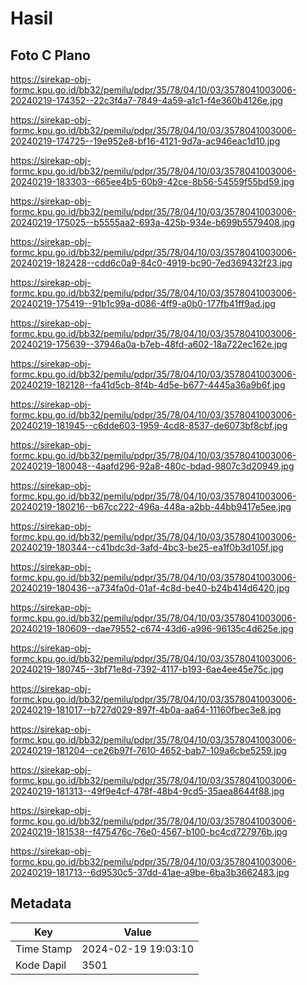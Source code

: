 # Hasil

## Foto C Plano

https://sirekap-obj-formc.kpu.go.id/bb32/pemilu/pdpr/35/78/04/10/03/3578041003006-20240219-174352--22c3f4a7-7849-4a59-a1c1-f4e360b4126e.jpg

https://sirekap-obj-formc.kpu.go.id/bb32/pemilu/pdpr/35/78/04/10/03/3578041003006-20240219-174725--19e952e8-bf16-4121-9d7a-ac946eac1d10.jpg

https://sirekap-obj-formc.kpu.go.id/bb32/pemilu/pdpr/35/78/04/10/03/3578041003006-20240219-183303--665ee4b5-60b9-42ce-8b56-54559f55bd59.jpg

https://sirekap-obj-formc.kpu.go.id/bb32/pemilu/pdpr/35/78/04/10/03/3578041003006-20240219-175025--b5555aa2-693a-425b-934e-b699b5579408.jpg

https://sirekap-obj-formc.kpu.go.id/bb32/pemilu/pdpr/35/78/04/10/03/3578041003006-20240219-182428--cdd6c0a9-84c0-4919-bc90-7ed369432f23.jpg

https://sirekap-obj-formc.kpu.go.id/bb32/pemilu/pdpr/35/78/04/10/03/3578041003006-20240219-175419--91b1c99a-d086-4ff9-a0b0-177fb41ff9ad.jpg

https://sirekap-obj-formc.kpu.go.id/bb32/pemilu/pdpr/35/78/04/10/03/3578041003006-20240219-175639--37946a0a-b7eb-48fd-a602-18a722ec162e.jpg

https://sirekap-obj-formc.kpu.go.id/bb32/pemilu/pdpr/35/78/04/10/03/3578041003006-20240219-182128--fa41d5cb-8f4b-4d5e-b677-4445a36a9b6f.jpg

https://sirekap-obj-formc.kpu.go.id/bb32/pemilu/pdpr/35/78/04/10/03/3578041003006-20240219-181945--c6dde603-1959-4cd8-8537-de6073bf8cbf.jpg

https://sirekap-obj-formc.kpu.go.id/bb32/pemilu/pdpr/35/78/04/10/03/3578041003006-20240219-180048--4aafd296-92a8-480c-bdad-9807c3d20949.jpg

https://sirekap-obj-formc.kpu.go.id/bb32/pemilu/pdpr/35/78/04/10/03/3578041003006-20240219-180216--b67cc222-496a-448a-a2bb-44bb9417e5ee.jpg

https://sirekap-obj-formc.kpu.go.id/bb32/pemilu/pdpr/35/78/04/10/03/3578041003006-20240219-180344--c41bdc3d-3afd-4bc3-be25-ea1f0b3d105f.jpg

https://sirekap-obj-formc.kpu.go.id/bb32/pemilu/pdpr/35/78/04/10/03/3578041003006-20240219-180436--a734fa0d-01af-4c8d-be40-b24b414d6420.jpg

https://sirekap-obj-formc.kpu.go.id/bb32/pemilu/pdpr/35/78/04/10/03/3578041003006-20240219-180609--dae79552-c674-43d6-a996-96135c4d625e.jpg

https://sirekap-obj-formc.kpu.go.id/bb32/pemilu/pdpr/35/78/04/10/03/3578041003006-20240219-180745--3bf71e8d-7392-4117-b193-6ae4ee45e75c.jpg

https://sirekap-obj-formc.kpu.go.id/bb32/pemilu/pdpr/35/78/04/10/03/3578041003006-20240219-181017--b727d029-897f-4b0a-aa64-11160fbec3e8.jpg

https://sirekap-obj-formc.kpu.go.id/bb32/pemilu/pdpr/35/78/04/10/03/3578041003006-20240219-181204--ce26b97f-7610-4652-bab7-109a6cbe5259.jpg

https://sirekap-obj-formc.kpu.go.id/bb32/pemilu/pdpr/35/78/04/10/03/3578041003006-20240219-181313--49f9e4cf-478f-48b4-9cd5-35aea8644f88.jpg

https://sirekap-obj-formc.kpu.go.id/bb32/pemilu/pdpr/35/78/04/10/03/3578041003006-20240219-181538--f475476c-76e0-4567-b100-bc4cd727976b.jpg

https://sirekap-obj-formc.kpu.go.id/bb32/pemilu/pdpr/35/78/04/10/03/3578041003006-20240219-181713--6d9530c5-37dd-41ae-a9be-6ba3b3662483.jpg


## Metadata

| Key        | Value               |
| ---------- | ------------------- |
| Time Stamp | 2024-02-19 19:03:10 |
| Kode Dapil | 3501                |



